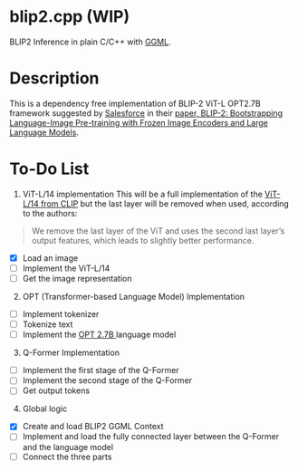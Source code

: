 # blip2.cpp (WIP)
BLIP2 Inference in plain C/C++ with [GGML](https://github.com/ggerganov/ggml).

# Description
This is a dependency free implementation of BLIP-2 ViT-L OPT2.7B framework suggested by [Salesforce](https://github.com/salesforce/LAVIS/tree/main) in their [paper, BLIP-2: Bootstrapping Language-Image Pre-training with Frozen Image Encoders and Large Language Models](https://arxiv.org/abs/2301.12597).

# To-Do List

1. ViT-L/14 implementation
This will be a full implementation of the [ViT-L/14 from CLIP](https://arxiv.org/abs/2103.00020) but the last layer will be removed when used, according to the authors:
> We remove the last layer of the ViT and uses the second last layer’s output features, which leads to slightly better performance.

- [X] Load an image
- [ ] Implement the ViT-L/14
- [ ] Get the image representation

2. OPT (Transformer-based Language Model) Implementation

- [ ] Implement tokenizer
- [ ] Tokenize text
- [ ] Implement the [OPT 2.7B ](https://arxiv.org/abs/2205.01068) language model

3. Q-Former Implementation

- [ ] Implement the first stage of the Q-Former
- [ ] Implement the second stage of the Q-Former
- [ ] Get output tokens

4. Global logic
- [X] Create and load BLIP2 GGML Context
- [ ] Implement and load the fully connected layer between the Q-Former and the language model
- [ ] Connect the three parts
